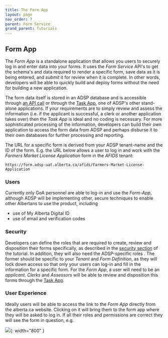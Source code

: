 ```yaml
---
title: The Form App
layout: page
nav_order: 7
parent: Form Service
grand_parent: Tutorials
---
```


## Form App

The _Form App_ is a standalone application that allows you users to securely log in and enter data into your forms. It uses the _Form Service_ API's to get the schema's and data required to render a specific form, save data as it is being entered, and _submit_ it for review when it is complete. In other words, developers will be able to quickly build and deploy forms without the need for building a new application.

The form data itself is stored in an ADSP database and is accessible through [an API call](https://api.adsp-uat.alberta.ca/autotest/?urls.primaryName=Form%20service) or through the [Task App](/adsp-monorepo/tutorials/task-service/task-app.html), one of ADSP's other stand-alone applications. If your requirements are to simply review and assess the information (i.e. if the applicant is successful, a clerk or another application takes over) then the _Task App_ is ideal and no coding is necessary. For more sophisticated processing of the information, developers can build their own application to access the form data from ADSP and perhaps disburse it to their own databases for further processing and reporting.

The URL for a specific form is derived from your ADSP tenant-name and the ID of the form. E.g. the URL below allows a user to log in and work with the _Farmers Market License Application_ form in the _AFIDS_ tenant:

```
https://form.adsp-uat.alberta.ca/afids/Farmers-Market-License-Application
```

### Users

Currently only GoA personnel are able to log-in and use the _Form-App_, although ADSP will be implementing other, secure techniques to enable other Albertans to use the product, including

- use of My Alberta Digital ID
- use of email and verification codes

### Security

Developers can define the roles that are required to create, review and disposition their forms specifically, as described in the [security section](/adsp-monorepo/tutorials/task-service/security.html) of the tutorial. In addition, they will also need the ADSP-specific roles . The former should be specific to your _Tenant_ and _Form Definition_, as they will lock down access so that only your users can log-in and fill in the information for a specific form. For the _Form App_, a user will need to be an _applicant_. _Clerks_ and _Assessors_ will be able to review and disposition this forms through the [Task App](/adsp-monorepo/tutorials/task-service/task-app.html).

### User Experience

Ideally users will be able to access the link to the _Form App_ directly from the alberta.ca website. Clicking on it will bring them to the form app where they will be asked to log in. If all their roles and permissions are correct they will see the form in question, e.g.

![](/adsp-monorepo/assets/form-service/formAppExample.png){: width="800" }
